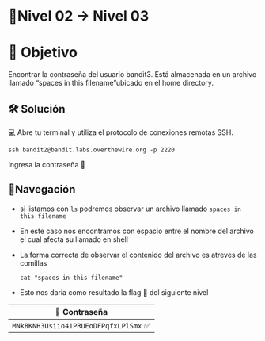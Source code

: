 # 🧩Nivel 02 → Nivel 03

# 🎯 Objetivo

Encontrar la contraseña del usuario bandit3. Está almacenada en un archivo llamado “spaces in this filename”ubicado en el home directory.

## 🛠️ Solución

💻 Abre tu terminal y utiliza el protocolo de conexiones remotas SSH.

    ssh bandit2@bandit.labs.overthewire.org -p 2220

Ingresa la contraseña 🚩

## 🧭Navegación

- si listamos con <code>ls</code> podremos observar un archivo llamado <code>spaces in this filename</code>
- En este caso nos encontramos con espacio entre el nombre del archivo el cual afecta su llamado en shell
- La forma correcta de observar el contenido del archivo es atreves de las comillas
    
   `cat "spaces in this filename"`
   
- Esto nos daria como resultado la flag 🚩 del siguiente nivel

<div align="center">

| 🔐 Contraseña |
|:-------------:|
| `MNk8KNH3Usiio41PRUEoDFPqfxLPlSmx` ✅ |

</div>
